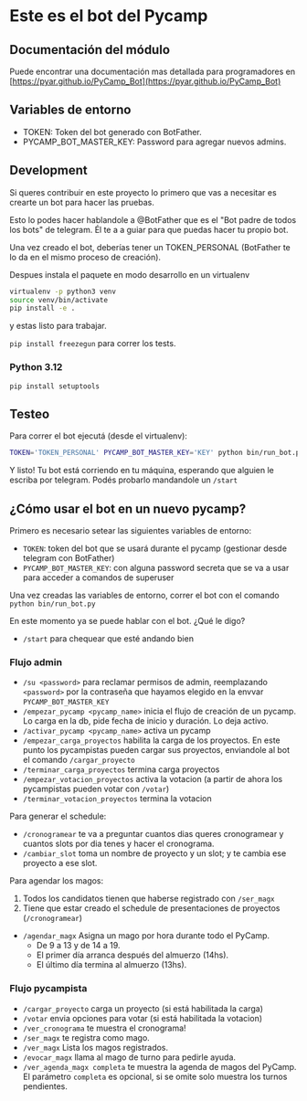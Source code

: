 # Este es el bot del Pycamp

## Documentación del módulo

Puede encontrar una documentación mas detallada para programadores en [https://pyar.github.io/PyCamp_Bot](https://pyar.github.io/PyCamp_Bot)

## Variables de entorno

* TOKEN: Token del bot generado con BotFather.
* PYCAMP_BOT_MASTER_KEY: Password para agregar nuevos admins.

## Development

Si queres contribuir en este proyecto lo primero que vas a necesitar es crearte un bot para hacer
las pruebas.

Esto lo podes hacer hablandole a @BotFather que es el "Bot padre de todos los bots" de telegram.
Él te a a guiar para que puedas hacer tu propio bot.

Una vez creado el bot, deberías tener un TOKEN\_PERSONAL (BotFather te lo da en el mismo proceso de
creación).

Despues instala el paquete en modo desarrollo en un virtualenv

~~~bash
virtualenv -p python3 venv
source venv/bin/activate
pip install -e .
~~~

y estas listo para trabajar.

`pip install freezegun` para correr los tests.

### Python 3.12

`pip install setuptools`

## Testeo

Para correr el bot ejecutá (desde el virtualenv):

~~~bash
TOKEN='TOKEN_PERSONAL' PYCAMP_BOT_MASTER_KEY='KEY' python bin/run_bot.py
~~~

Y listo! Tu bot está corriendo en tu máquina, esperando que alguien le escriba por telegram.
Podés probarlo mandandole un `/start`

## ¿Cómo usar el bot en un nuevo pycamp?

Primero es necesario setear las siguientes variables de entorno:

* `TOKEN`: token del bot que se usará durante el pycamp (gestionar desde telegram con BotFather)
* `PYCAMP_BOT_MASTER_KEY`: con alguna password secreta que se va a usar para acceder a comandos de superuser

Una vez creadas las variables de entorno, correr el bot con el comando `python bin/run_bot.py`

En este momento ya se puede hablar con el bot. ¿Qué le digo?

* `/start` para chequear que esté andando bien

### Flujo admin

* `/su <password>` para reclamar permisos de admin, reemplazando `<password>` por la contraseña que hayamos
elegido en la envvar `PYCAMP_BOT_MASTER_KEY`
* `/empezar_pycamp <pycamp_name>` inicia el flujo de creación de un pycamp. Lo carga en la db, pide fecha de inicio y duración. Lo deja activo.
* `/activar_pycamp <pycamp_name>` activa un pycamp
* `/empezar_carga_proyectos` habilita la carga de los proyectos. En este punto los pycampistas pueden cargar sus proyectos,
enviandole al bot el comando `/cargar_proyecto`
* `/terminar_carga_proyectos` termina carga proyectos
* `/empezar_votacion_proyectos`  activa la votacion (a partir de ahora los pycampistas pueden votar con `/votar`)
* `/terminar_votacion_proyectos` termina la votacion

Para generar el schedule:

* `/cronogramear` te va a preguntar cuantos dias queres cronogramear y cuantos slots por dia tenes y hacer el cronograma.
* `/cambiar_slot` toma un nombre de proyecto y un slot; y te cambia ese proyecto a ese slot.

Para agendar los magos:

1. Todos los candidatos tienen que haberse registrado con `/ser_magx`
2. Tiene que estar creado el schedule de presentaciones de proyectos (`/cronogramear`)

* `/agendar_magx` Asigna un mago por hora durante todo el PyCamp.
    * De 9 a 13 y de 14 a 19.
    * El primer día arranca después del almuerzo (14hs).
    * El último día termina al almuerzo (13hs).

### Flujo pycampista

* `/cargar_proyecto` carga un proyecto (si está habilitada la carga)
* `/votar` envia opciones para votar (si está habilitada la votacion)
* `/ver_cronograma` te muestra el cronograma!
* `/ser_magx` te registra como mago.
* `/ver_magx` Lista los magos registrados.
* `/evocar_magx` llama al mago de turno para pedirle ayuda.
* `/ver_agenda_magx completa` te muestra la agenda de magos del PyCamp. El parámetro `completa` es opcional, si se omite solo muestra los turnos pendientes.

